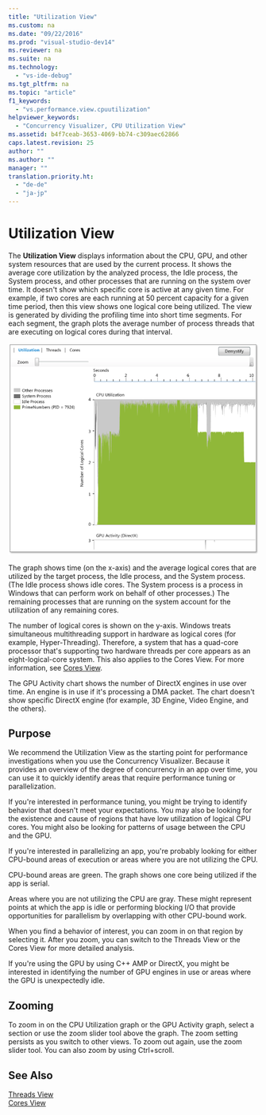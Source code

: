 ```yaml
---
title: "Utilization View"
ms.custom: na
ms.date: "09/22/2016"
ms.prod: "visual-studio-dev14"
ms.reviewer: na
ms.suite: na
ms.technology: 
  - "vs-ide-debug"
ms.tgt_pltfrm: na
ms.topic: "article"
f1_keywords: 
  - "vs.performance.view.cpuutilization"
helpviewer_keywords: 
  - "Concurrency Visualizer, CPU Utilization View"
ms.assetid: b4f7ceab-3653-4069-bb74-c309aec62866
caps.latest.revision: 25
author: ""
ms.author: ""
manager: ""
translation.priority.ht: 
  - "de-de"
  - "ja-jp"
---
```

# Utilization View
The **Utilization View** displays information about the CPU, GPU, and other system resources that are used by the current process. It shows the average core utilization by the analyzed process, the Idle process, the System process, and other processes that are running on the system over time. It doesn't show which specific core is active at any given time. For example, if two cores are each running at 50 percent capacity for a given time period, then this view shows one logical core being utilized. The view is generated by dividing the profiling time into short time segments. For each segment, the graph plots the average number of process threads that are executing on logical cores during that interval.  
  
 ![CPU Utilization View](../vs140/media/vsts_ppacpuutil.png "VSTS_PPAcpuUtil")  
  
 The graph shows time (on the x-axis) and the average logical cores that are utilized by the target process, the Idle process, and the System process. (The Idle process shows idle cores. The System process is a process in Windows that can perform work on behalf of other processes.) The remaining processes that are running on the system account for the utilization of any remaining cores.  
  
 The number of logical cores is shown on the y-axis. Windows treats simultaneous multithreading support in hardware as logical cores (for example, Hyper-Threading). Therefore, a system that has a quad-core processor that's supporting two hardware threads per core appears as an eight-logical-core system. This also applies to the Cores View. For more information, see [Cores View](../vs140/cores-view.md).  
  
 The GPU Activity chart shows the number of DirectX engines in use over time.  An engine is in use if it's processing a DMA packet.  The chart doesn't show specific DirectX engine (for example, 3D Engine, Video Engine, and the others).  
  
## Purpose  
 We recommend the Utilization View as the starting point for performance investigations when you use the Concurrency Visualizer. Because it provides an overview of the degree of concurrency in an app over time, you can use it to quickly identify areas that require performance tuning or parallelization.  
  
 If you're interested in performance tuning, you might be trying to identify behavior that doesn't meet your expectations. You may also be looking for the existence and cause of regions that have low utilization of logical CPU cores. You might also be looking for patterns of usage between the CPU and the GPU.  
  
 If you're interested in parallelizing an app, you're probably looking for either CPU-bound areas of execution or areas where you are not utilizing the CPU.  
  
 CPU-bound areas are green. The graph shows one core being utilized if the app is serial.  
  
 Areas where you are not utilizing the CPU are gray. These might represent points at which the app is idle or performing blocking I/O that provide opportunities for parallelism by overlapping with other CPU-bound work.  
  
 When you find a behavior of interest, you can zoom in on that region by selecting it. After you zoom, you can switch to the Threads View or the Cores View for more detailed analysis.  
  
 If you're using the GPU by using C++ AMP or DirectX, you might be interested in identifying the number of GPU engines in use or areas where the GPU is unexpectedly idle.  
  
## Zooming  
 To zoom in on the CPU Utilization graph or the GPU Activity graph, select a section or use the zoom slider tool above the graph. The zoom setting persists as you switch to other views. To zoom out again, use the zoom slider tool. You can also zoom by using Ctrl+scroll.  
  
## See Also  
 [Threads View](../vs140/concurrency-visualizer.md)   
 [Cores View](../vs140/cores-view.md)